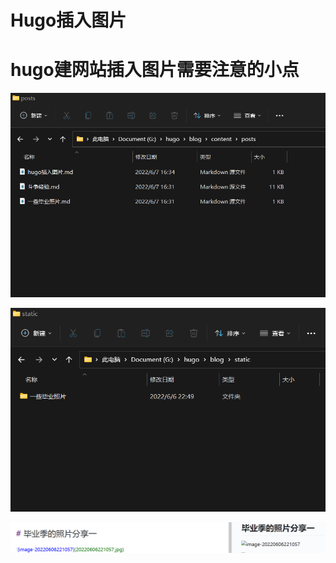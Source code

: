# Hugo插入图片


<!--more-->

# hugo建网站插入图片需要注意的小点

  ![image-202206070101](202206070101.png)

  ![image-202206070102](202206070102.png)

  ![image-202206070103](202206070103.png)
  
 


